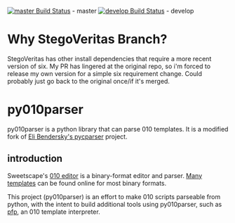 [![master Build Status](https://travis-ci.org/d0c-s4vage/py010parser.svg?branch=master)](https://travis-ci.org/d0c-s4vage/py010parser) - master
[![develop Build Status](https://travis-ci.org/d0c-s4vage/py010parser.svg?branch=develop)](https://travis-ci.org/d0c-s4vage/py010parser) - develop

# Why StegoVeritas Branch?
StegoVeritas has other install dependencies that require a more recent version of six. My PR has lingered at the original repo, so i'm forced to release my own version for a simple six requirement change. Could probably just go back to the original once/if it's merged.

# py010parser

py010parser is a python library that can parse 010 templates.
It is a modified fork of [Eli Bendersky's pycparser](https://github.com/eliben/pycparser) project.

## introduction

Sweetscape's [010 editor](http://www.sweetscape.com/) is a binary-format
editor and parser. [Many](https://www.google.com/search?q=github+010+templates&oq=github+010+templates) [templates](http://www.sweetscape.com/010editor/templates/)
can be found online for most binary formats.

This project (py010parser) is an effort to make 010 scripts parseable
from python, with the intent to build additional tools using py010parser,
such as [pfp](http://github.com/d0c-s4vage/pfp), an 010 template
interpreter.
